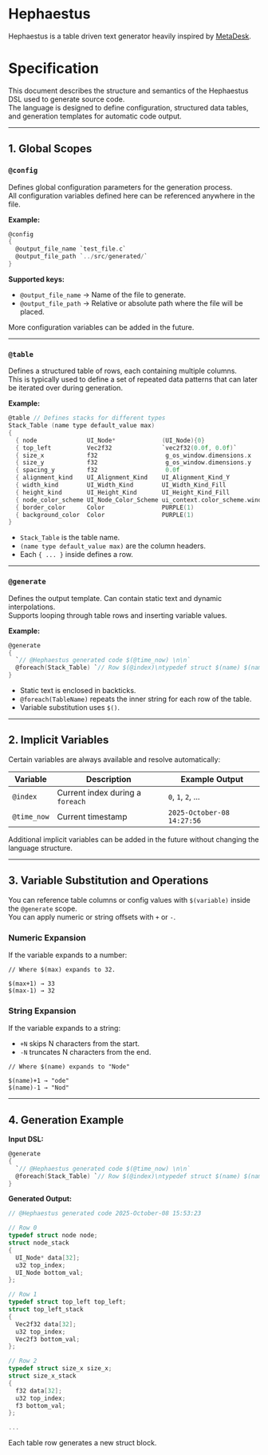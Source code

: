 # Hephaestus 

Hephaestus is a table driven text generator heavily inspired by [MetaDesk](https://github.com/ryanfleury/metadesk). 

# Specification

This document describes the structure and semantics of the Hephaestus DSL used to generate source code.  
The language is designed to define configuration, structured data tables, and generation templates for automatic code output.

---

## 1. Global Scopes

### `@config`
Defines global configuration parameters for the generation process.  
All configuration variables defined here can be referenced anywhere in the file.

**Example:**
```c
@config
{
  @output_file_name `test_file.c`
  @output_file_path `../src/generated/`
}
```
**Supported keys:**
- `@output_file_name` → Name of the file to generate.
- `@output_file_path` → Relative or absolute path where the file will be placed.

More configuration variables can be added in the future.

---

### `@table`
Defines a structured table of rows, each containing multiple columns.  
This is typically used to define a set of repeated data patterns that can later be iterated over during generation.

**Example:**
```c
@table // Defines stacks for different types
Stack_Table (name type default_value max)
{
  { node              UI_Node*             (UI_Node){0}                   32 }
  { top_left          Vec2f32              `vec2f32(0.0f, 0.0f)`          32 }
  { size_x            f32                   g_os_window.dimensions.x      32 }
  { size_y            f32                   g_os_window.dimensions.y      32 }
  { spacing_y         f32                   0.0f                          32 }
  { alignment_kind    UI_Alignment_Kind    UI_Alignment_Kind_Y            32 }
  { width_kind        UI_Width_Kind        UI_Width_Kind_Fill             32 }
  { height_kind       UI_Height_Kind       UI_Height_Kind_Fill            32 }
  { node_color_scheme UI_Node_Color_Scheme ui_context.color_scheme.window 32 }
  { border_color      Color                PURPLE(1)                      32 }
  { background_color  Color                PURPLE(1)                      32 }
}
```
- `Stack_Table` is the table name.
- `(name type default_value max)` are the column headers.
- Each `{ ... }` inside defines a row.

---

### `@generate`
Defines the output template. Can contain static text and dynamic interpolations.  
Supports looping through table rows and inserting variable values.

**Example:**
```c
@generate
{
  `// @Hephaestus generated code $(@time_now) \n\n`
  @foreach(Stack_Table) `// Row $(@index)\ntypedef struct $(name) $(name);\nstruct $(name)_stack\n{\n  $(type) data[$(max)];\n  u32 top_index;\n  $(type-1) bottom_val;\n};\n\n\n`
}
```

- Static text is enclosed in backticks.
- `@foreach(TableName)` repeats the inner string for each row of the table.
- Variable substitution uses `$()`.

---

## 2. Implicit Variables

Certain variables are always available and resolve automatically:

| Variable         | Description                               | Example Output                                 |
|-------------------|--------------------------------------------|-----------------------------------------------|
| `@index`          | Current index during a `foreach`          | `0`, `1`, `2`, ...                            |
| `@time_now`       | Current timestamp                         | `2025-October-08 14:27:56` |

Additional implicit variables can be added in the future without changing the language structure.

---

## 3. Variable Substitution and Operations

You can reference table columns or config values with `$(variable)` inside the `@generate` scope.  
You can apply numeric or string offsets with `+` or `-`.

### Numeric Expansion
If the variable expands to a number:
```
// Where $(max) expands to 32.

$(max+1) → 33
$(max-1) → 32
```

### String Expansion
If the variable expands to a string:
- `+N` skips N characters from the start.  
- `-N` truncates N characters from the end.

```
// Where $(name) expands to "Node"

$(name)+1 → "ode"
$(name)-1 → "Nod"
```

---

## 4. Generation Example

**Input DSL:**
```c
@generate
{
  `// @Hephaestus generated code $(@time_now) \n\n`
  @foreach(Stack_Table) `// Row $(@index)\ntypedef struct $(name) $(name);\nstruct $(name)_stack\n{\n  $(type) data[$(max)];\n  u32 top_index;\n  $(type-1) bottom_val;\n};\n\n\n`
}
```

**Generated Output:**
```c
// @Hephaestus generated code 2025-October-08 15:53:23 

// Row 0
typedef struct node node;
struct node_stack
{
  UI_Node* data[32];
  u32 top_index;
  UI_Node bottom_val;
};

// Row 1
typedef struct top_left top_left;
struct top_left_stack
{
  Vec2f32 data[32];
  u32 top_index;
  Vec2f3 bottom_val;
};

// Row 2
typedef struct size_x size_x;
struct size_x_stack
{
  f32 data[32];
  u32 top_index;
  f3 bottom_val;
};

...
```
Each table row generates a new struct block.
